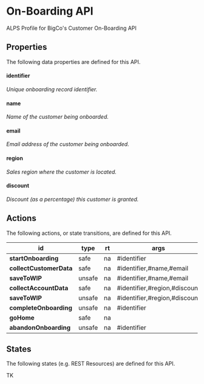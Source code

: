 # On-Boarding API

ALPS Profile for BigCo's Customer On-Boarding API
## Properties

The following data properties are defined for this API.


#### identifier

_Unique onboarding record identifier._
#### name

_Name of the customer being onboarded._
#### email

_Email address of the customer being onboarded._
#### region

_Sales region where the customer is located._
#### discount

_Discount (as a percentage) this customer is granted._
## Actions

The following actions, or state transitions, are defined for this API.


id | type | rt | args | notes
--- | --- | --- | --- | ---
**startOnboarding** | safe | na | #identifier | [link](http://amundsen.com/)
**collectCustomerData** | safe | na | #identifier,#name,#email | [link](http://amundsen.com/)
**saveToWIP** | unsafe | na | #identifier,#name,#email | [link](http://amundsen.com/)
**collectAccountData** | safe | na | #identifier,#region,#discount | [link](http://amundsen.com/)
**saveToWIP** | unsafe | na | #identifier,#region,#discount | [link](http://amundsen.com/)
**completeOnboarding** | unsafe | na | #identifier | [link](http://amundsen.com/)
**goHome** | safe | na |  | [link](http://amundsen.com/)
**abandonOnboarding** | unsafe | na | #identifier | [link](http://amundsen.com/)
## States

The following states (e.g. REST Resources) are defined for this API.

TK